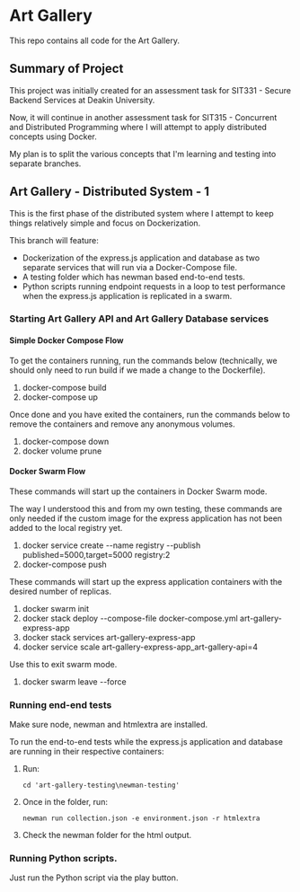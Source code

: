 # Art Gallery

This repo contains all code for the Art Gallery.

## Summary of Project

This project was initially created for an assessment task for SIT331 - Secure Backend Services at Deakin University. 

Now, it will continue in another assessment task for SIT315 - Concurrent and Distributed Programming where I will attempt to apply distributed concepts using Docker.

My plan is to split the various concepts that I'm learning and testing into separate branches.

## Art Gallery - Distributed System - 1

This is the first phase of the distributed system where I attempt to keep things relatively simple and focus on Dockerization.

This branch will feature:

- Dockerization of the express.js application and database as two separate services that will run via a Docker-Compose file.
- A testing folder which has newman based end-to-end tests.
- Python scripts running endpoint requests in a loop to test performance when the express.js application is replicated in a swarm.

### Starting Art Gallery API and Art Gallery Database services

#### Simple Docker Compose Flow

To get the containers running, run the commands below (technically, we should only need to run build if we made a change to the Dockerfile).

1. docker-compose build
2. docker-compose up

Once done and you have exited the containers, run the commands below to remove the containers and remove any anonymous volumes.

1. docker-compose down
2. docker volume prune 

#### Docker Swarm Flow

These commands will start up the containers in Docker Swarm mode.

The way I understood this and from my own testing, these commands are only needed if the custom image for the express application has not been added to the local registry yet.

1. docker service create --name registry --publish published=5000,target=5000 registry:2
2. docker-compose push

These commands will start up the express application containers with the desired number of replicas.

1. docker swarm init
2. docker stack deploy --compose-file docker-compose.yml art-gallery-express-app
3. docker stack services art-gallery-express-app
4. docker service scale art-gallery-express-app_art-gallery-api=4

Use this to exit swarm mode.

1. docker swarm leave --force

### Running end-end tests

Make sure node, newman and htmlextra are installed.

To run the end-to-end tests while the express.js application and database are running in their respective containers:

1. Run:

    ```shell
    cd 'art-gallery-testing\newman-testing'
    ```
2. Once in the folder, run:

    ```shell
    newman run collection.json -e environment.json -r htmlextra
    ```
3. Check the newman folder for the html output.

### Running Python scripts.

Just run the Python script via the play button.